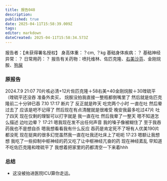 ```yaml
---
title: 报告048
description: 
published: true
date: 2025-04-11T15:58:39.009Z
tags: 
editor: markdown
dateCreated: 2025-04-11T15:58:34.573Z
---
```


﻿报告者：【未获得署名授权】
身高体重：？cm, ？kg
基础身体疾病：？
基础神经异常：？
日常用药：？
报告有关药物：喷托维林、佐匹克隆、[右美沙芬](/DXM/)、金刚烷胺、[狗屎](/QTP/)

### 原报告
2024.7.9
21:07 70片咳必清+12片佐匹克隆＋58右美+40金刚烷胺＋30喹硫平 （喹硫平还没吞  准备外卖买， 烷胺没拍我直接一整瓶都倒嘴里了  然后就是佐匹克隆前二十分钟已吞
7.10 17:17 断片了 反正就是昨天 吃完两个小时 一直在吐 然后晕过去了 应该是吧不记得了 然后现在有点清醒就是很难受 晚安我最多吃过47片 吐了四天 现在仅剩的理智可以打字就是 我一直在吐 然后我晕了一整天 嗯不知道怎么描述 边吐边晕？
17:21 嗯我现在发不出任何声音 我的嗓子像被糊住了 至于我吞药我也不是想自杀 嗯我想看看我有什么反应 吞药是肯定死不了呀有人优美190片都没死 现在挺爽的很多幻觉虽然我一直在吐我还吐床上了呃呃
17:23 嗯额让我想想 我吃了一些抑制中枢神经的药又吃了让中枢神经亢奋的药  现在神经紊乱 早知道不吃佐匹克隆和喹硫平了 我想着把家里的药都清空一下来着hhh

### 总结
- 这没被抬进医院ICU算你走运。
